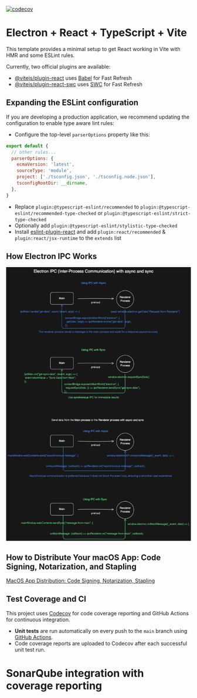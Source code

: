 [![codecov](https://codecov.io/gh/DavisChang/electron-react-template/branch/main/graph/badge.svg)](https://app.codecov.io/gh/DavisChang/electron-react-template)

# Electron + React + TypeScript + Vite

This template provides a minimal setup to get React working in Vite with HMR and some ESLint rules.

Currently, two official plugins are available:

- [@vitejs/plugin-react](https://github.com/vitejs/vite-plugin-react/blob/main/packages/plugin-react/README.md) uses [Babel](https://babeljs.io/) for Fast Refresh
- [@vitejs/plugin-react-swc](https://github.com/vitejs/vite-plugin-react-swc) uses [SWC](https://swc.rs/) for Fast Refresh

## Expanding the ESLint configuration

If you are developing a production application, we recommend updating the configuration to enable type aware lint rules:

- Configure the top-level `parserOptions` property like this:

```js
export default {
  // other rules...
  parserOptions: {
    ecmaVersion: 'latest',
    sourceType: 'module',
    project: ['./tsconfig.json', './tsconfig.node.json'],
    tsconfigRootDir: __dirname,
  },
}
```

- Replace `plugin:@typescript-eslint/recommended` to `plugin:@typescript-eslint/recommended-type-checked` or `plugin:@typescript-eslint/strict-type-checked`
- Optionally add `plugin:@typescript-eslint/stylistic-type-checked`
- Install [eslint-plugin-react](https://github.com/jsx-eslint/eslint-plugin-react) and add `plugin:react/recommended` & `plugin:react/jsx-runtime` to the `extends` list


## How Electron IPC Works

![Overview of IPC](./images/electron-ipc.png)

## How to Distribute Your macOS App: Code Signing, Notarization, and Stapling
[MacOS App Distribution: Code Signing, Notarization, Stapling](./AppDistribution.md)

## Test Coverage and CI

This project uses [Codecov](https://about.codecov.io/) for code coverage reporting and GitHub Actions for continuous integration.

- **Unit tests** are run automatically on every push to the `main` branch using [GitHub Actions](.github/workflows/unit-test.yml).
- Code coverage reports are uploaded to Codecov after each successful unit test run.
# SonarQube integration with coverage reporting
